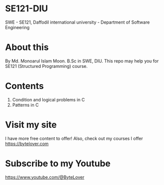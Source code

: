 # SE121-DIU
SWE - SE121, Daffodil international university - Department of Software Engineering

# About this
By Md. Monoarul Islam Moon. B.Sc in SWE, DIU. This repo may help you for SE121 (Structured Programming) course.

# Contents
1. Condition and logical problems in C
2. Patterns in C

# Visit my site
I have more free content to offer! Also, check out my courses I offer
https://bytelover.com

# Subscribe to my Youtube
https://www.youtube.com/@ByteLover
